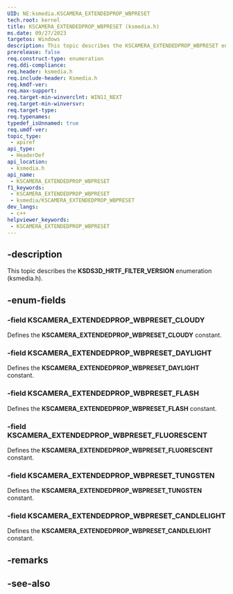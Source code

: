 ```yaml
---
UID: NE:ksmedia.KSCAMERA_EXTENDEDPROP_WBPRESET
tech.root: kernel
title: KSCAMERA_EXTENDEDPROP_WBPRESET (ksmedia.h)
ms.date: 09/27/2023
targetos: Windows
description: This topic describes the KSCAMERA_EXTENDEDPROP_WBPRESET enumeration (ksmedia.h).
prerelease: false
req.construct-type: enumeration
req.ddi-compliance: 
req.header: ksmedia.h
req.include-header: Ksmedia.h
req.kmdf-ver: 
req.max-support: 
req.target-min-winverclnt: WIN11_NEXT
req.target-min-winversvr: 
req.target-type: 
req.typenames: 
typedef_isUnnamed: true
req.umdf-ver: 
topic_type:
 - apiref
api_type:
 - HeaderDef
api_location:
 - ksmedia.h
api_name:
 - KSCAMERA_EXTENDEDPROP_WBPRESET
f1_keywords:
 - KSCAMERA_EXTENDEDPROP_WBPRESET
 - ksmedia/KSCAMERA_EXTENDEDPROP_WBPRESET
dev_langs:
 - c++
helpviewer_keywords:
 - KSCAMERA_EXTENDEDPROP_WBPRESET
---
```


## -description

This topic describes the **KSDS3D_HRTF_FILTER_VERSION** enumeration (ksmedia.h).

## -enum-fields

### -field KSCAMERA_EXTENDEDPROP_WBPRESET_CLOUDY

Defines the **KSCAMERA_EXTENDEDPROP_WBPRESET_CLOUDY** constant.

### -field KSCAMERA_EXTENDEDPROP_WBPRESET_DAYLIGHT

Defines the **KSCAMERA_EXTENDEDPROP_WBPRESET_DAYLIGHT** constant.

### -field KSCAMERA_EXTENDEDPROP_WBPRESET_FLASH

Defines the **KSCAMERA_EXTENDEDPROP_WBPRESET_FLASH** constant.

### -field KSCAMERA_EXTENDEDPROP_WBPRESET_FLUORESCENT

Defines the **KSCAMERA_EXTENDEDPROP_WBPRESET_FLUORESCENT** constant.

### -field KSCAMERA_EXTENDEDPROP_WBPRESET_TUNGSTEN

Defines the **KSCAMERA_EXTENDEDPROP_WBPRESET_TUNGSTEN** constant.

### -field KSCAMERA_EXTENDEDPROP_WBPRESET_CANDLELIGHT

Defines the **KSCAMERA_EXTENDEDPROP_WBPRESET_CANDLELIGHT** constant.

## -remarks

## -see-also
